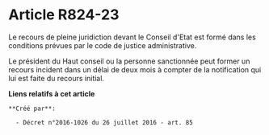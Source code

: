 # Article R824-23

Le recours de pleine juridiction devant le Conseil d'Etat est formé dans les conditions prévues par le code de justice
administrative. 

Le président du Haut conseil ou la personne sanctionnée peut former un recours incident dans un délai de deux mois à compter
de la notification qui lui est faite du recours initial.

**Liens relatifs à cet article**

	**Créé par**:

	  - Décret n°2016-1026 du 26 juillet 2016 - art. 85
